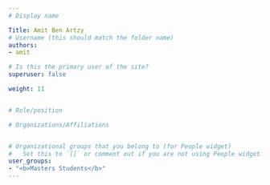 ```yaml
---
# Display name

Title: Amit Ben Artzy
# Username (this should match the folder name)
authors:
- amit

# Is this the primary user of the site?
superuser: false

weight: 11


# Role/position

# Organizations/Affiliations


# Organizational groups that you belong to (for People widget)
#   Set this to `[]` or comment out if you are not using People widget.
user_groups:
- "<b>Masters Students</b>"
---
```


